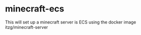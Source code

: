 # minecraft-ecs
This will set up a minecraft server is ECS using the docker image itzg/minecraft-server
